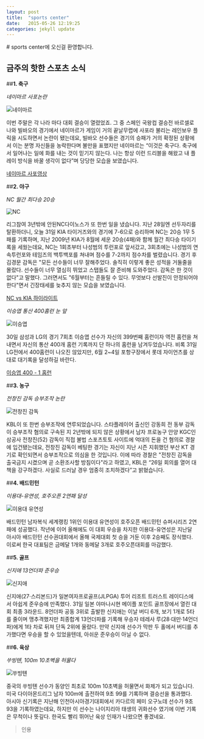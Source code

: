 ```yaml
---
layout: post
title:  "sports center"
date:   2015-05-26 12:19:25
categories: jekyll update
---
```


<p>
</p>
# sports center에 오신걸 환영합니다.

##  금주의 핫한 스포츠 소식

##**1. 축구** 


*네이마르 사포논란*


![네이마르](http://cfile22.uf.tistory.com/image/277C8E3951FF0EE90880DA)

이번 주말은 각 나라 마다 대회 결승이 열렸었죠. 그 중 스페인 국왕컵 결승전 바르셀로나와 빌바오의 경기에서 네이마르가 게임이 거의 끝날무렵에 사포라 불리는 레인보우 플릭을 시도하면서 논란이 됐는데요, 빌바오 선수들은 경기의 승패가 거의 확정된 상황에서 이는 분명 자신들을 농락한다며 불만을 표했지만 네이마르는 “이것은 축구다. 축구에서 일어나는 일에 화를 내는 것이 믿기지 않는다. 나는 항상 이런 드리블을 해왔고 내 플레이 방식을 바꿀 생각이 없다”며 당당한 모습을 보였습니다. 

[네이마르 사포영상](https://www.youtube.com/watch?v=8JVziTvvY58)

##**2. 야구** 


*NC 월간 최다승 20승*


![NC](http://www.yeongnam.com/Photo/2013/02/19/L20130219.99001135626393706.jpg)

리그참여 3년밖에 안된NC다이노스가 또 한번 일을 냈습니다. 지난 28일엔 선두자리를 탈환하더니, 오늘 31일 KIA 타이거즈와의 경기에 7-6으로 승리하며 NC는 20승 1무 5패를 기록하며, 지난 2009년 KIA가 8월에 세운 20승(4패)와 함께 월간 최다승 타이기록을 세웠는데요, NC는 1회초부터 나성범의 투런포로 앞서갔고, 3회초에는 나성범의 연속투런포와 테임즈의 백투백포를 쳐내며 점수를 7-2까지 점수차를 벌렸습니다. 경기 후 김경문 감독은 "모든 선수들이 너무 잘해주었다. 솔직히 이렇게 좋은 성적을 거둘줄을 몰랐다. 선수들이 너무 열심히 뛰었고 스탭들도 잘 준비해 도와주었다. 감독은 한 것이 없다"고 말했다. 그러면서도 "6월부터는 흔들릴 수 있다. 무엇보다 선발진이 안정되어야 한다"면서 긴장태세를 늦추지 않는 모습을 보였습니다. 

[NC vs KIA 하이라이트](http://sports.news.naver.com/videoCenter/index.nhn?uCategory=kbaseball&category=kbo&id=130372)


*이승엽 통산 400홈런 눈 앞*


![이승엽](http://file2.nocutnews.co.kr/newsroom/image/2013/06/20/20130620202427793081.jpg)

30일 삼성과 LG의 경기 7회초 이승엽 선수가 자신의 399번째 홈런이자 역전 홈런을 쳐내면서 자신의 통산 400개 홈런 기록까지 단 하나의 홈런을 남겨두었습니다. 비록 31일 LG전에서 400홈런이 나오진 않았지만, 6월 2~4일 포항구장에서 롯데 자이언츠를 상대로 대기록을 달성하길 바란다.

[이승엽 400 - 1 홈런](https://www.youtube.com/watch?v=84DcleiRGHA)

##**3. 농구** 


*전창진 감독 승부조작 논란*


![전창진 감독](http://ojsfile.ohmynews.com/STD_IMG_FILE/2015/0527/IE001834113_STD.jpg)

KBL이 또 한번 승부조작에 연루되었습니다. 스타플레이어 출신인 강동희 전 동부 감독이 승부조작 혐의로 구속된 지 2년밖에 되지 않은 상황에서 남자 프로농구 안양 KGC인삼공사 전창진(52) 감독이 직접 불법 스포츠토토 사이트에 억대의 돈을 건 혐의로 경찰에 입건됐는데요, 전창진 감독이 베팅한 경기는 자신이 지난 시즌 지휘했던 부산 KT 경기로 확인되면서 승부조작으로 의심을 한 것입니다. 이에 따라 경찰은 "전창진 감독을 출국금지 시켰으며 곧 소환조사할 방침이다"라고 하였고, KBL은 “26일 회의를 열어 대책을 강구하겠다. 사실로 드러날 경우 엄중히 조치하겠다”고 밝혔습니다.


##**4. 배드민턴** 


*이용대-유연성, 호주오픈 2연패 달성*


![이용대 유연성](http://img.yonhapnews.co.kr/photo/yna/YH/2014/01/08/PYH2014010811200001300_P2.jpg)

배드민턴 남자복식 세계랭킹 1위인 이용대 유연성이 호주오픈 배드민턴 슈퍼시리즈 2연패에 성공했다.
작년에 이어 올해에도 이 대회 우승을 차지한 이용대-유연성은 지난달 아시아 배드민턴 선수권대회에서 올해 국제대회 첫 승을 거둔 이후 2승째도 장식했다. 이로써 한국 대표팀은 금메달 1개와 동메달 3개로 호주오픈대회를 마감했다. 


##**5. 골프** 


*신지애 13언더파 준우승*


![신지애](http://img.etnews.com/ics_etnews/news/home_mobile/living/__icsFiles/afieldfile/2012/01/27/200808040119_04023035_664276576_l.jpg)

신지애(27·스리본드)가 일본여자프로골프(JLPGA) 투어 리조트 트러스트 레이디스에서 아쉽게 준우승에 만족했다. 31일 일본 야마나시현 메이플 포인트 골프장에서 열린 대회 최종 3라운드. 8언더파 공동 3위로 출발한 신지애는 이날 버디 6개, 보기 1개로 5타를 줄이며 맹추격했지만 최종합계 13언더파를 기록해 우승자 테레사 루(28·대만·14언더파)에게 1타 차로 뒤져 단독 2위에 올랐다.
만약 신지애 선수가 막판 두 홀에서 버디를 추가했다면 우승을 할 수 있었을텐데, 아쉬운 준우승이 아닐 수 없다.


##**6. 육상**


*쑤빙톈, 100m 10초벽을 허물다*


![쑤빙톈](http://img.seoul.co.kr/img/upload/2015/05/31/SSI_20150531162248_V.jpg)

중국의 쑤빙톈 선수가 동양인 최초로 100m 10초벽을 허물면서 화제가 되고 있습니다. 미국 다이아몬드리그 남자 100m에 출전하여 9초 99를 기록하며 결승선을 통과했다. 아시아 신기록은 지난해 인천아시아경기대회에서 카다르의 페미 오구노데 선수가 9초 93을 기록하였는데요, 하지만 이 선수는 나이지리아 태생의 귀화선수 였기에 이번 기록은 무척이나 뜻깊다. 한국도 빨리 뛰어난 육상 인재가 나왔으면 좋겠네요.

>인용


